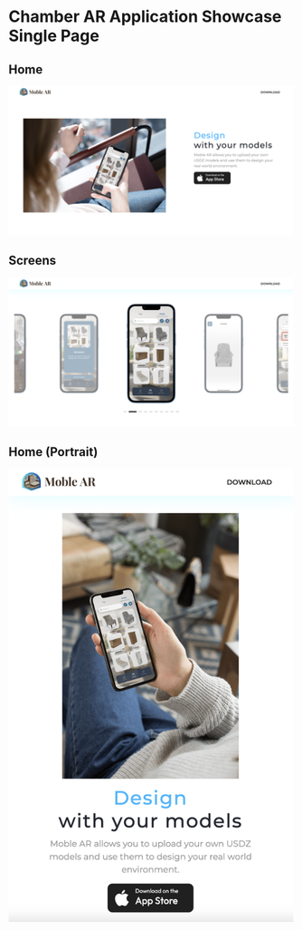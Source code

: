 # Chamber AR Application Showcase Single Page

## Home
![Screenshot](./page_home.png)

## Screens
![Screenshot](./page_screens.png)

## Home (Portrait)
![Screenshot](./page_home2.png)
